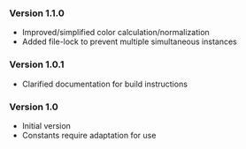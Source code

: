 ### Version 1.1.0
- Improved/simplified color calculation/normalization
- Added file-lock to prevent multiple simultaneous instances

### Version 1.0.1
- Clarified documentation for build instructions

### Version 1.0
- Initial version
- Constants require adaptation for use
